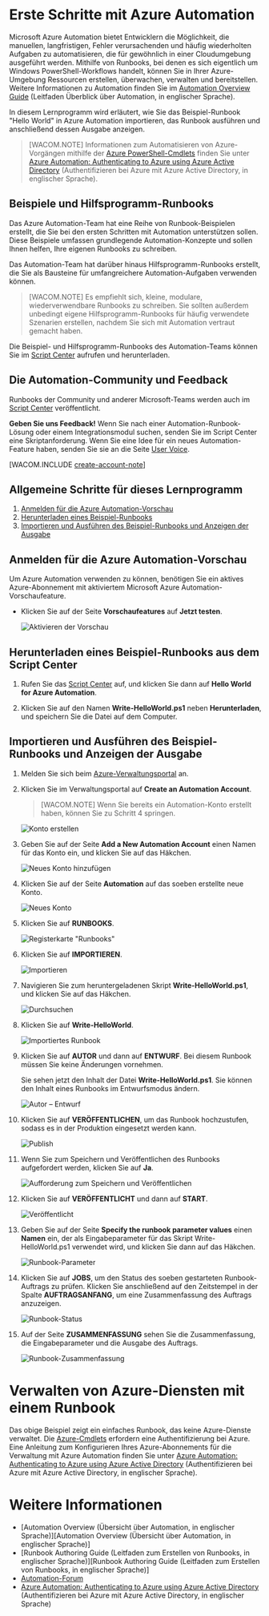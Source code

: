 <properties linkid="automation-create-runbook-from-samples" urlDisplayName="Get Started with Azure Automation" pageTitle="Get Started with Azure Automation" metaKeywords="" description="Learn how to import and run an automation job in Azure." metaCanonical="" services="automation" documentationCenter="" title="Get Started with Azure Automation" authors="bwren" solutions="" manager="stevenka" editor="" />

<tags ms.service="automation" ms.workload="tbd" ms.tgt_pltfrm="na" ms.devlang="na" ms.topic="article" ms.date="01/01/1900" ms.author="bwren" />

# Erste Schritte mit Azure Automation

Microsoft Azure Automation bietet Entwicklern die Möglichkeit, die manuellen, langfristigen, Fehler verursachenden und häufig wiederholten Aufgaben zu automatisieren, die für gewöhnlich in einer Cloudumgebung ausgeführt werden. Mithilfe von Runbooks, bei denen es sich eigentlich um Windows PowerShell-Workflows handelt, können Sie in Ihrer Azure-Umgebung Ressourcen erstellen, überwachen, verwalten und bereitstellen. Weitere Informationen zu Automation finden Sie im [Automation Overview Guide][Automation Overview Guide] (Leitfaden Überblick über Automation, in englischer Sprache).

In diesem Lernprogramm wird erläutert, wie Sie das Beispiel-Runbook "Hello World" in Azure Automation importieren, das Runbook ausführen und anschließend dessen Ausgabe anzeigen.

> [WACOM.NOTE] Informationen zum Automatisieren von Azure-Vorgängen mithilfe der [Azure PowerShell-Cmdlets][Azure PowerShell-Cmdlets] finden Sie unter [Azure Automation: Authenticating to Azure using Azure Active Directory][Azure Automation: Authenticating to Azure using Azure Active Directory] (Authentifizieren bei Azure mit Azure Active Directory, in englischer Sprache).

## Beispiele und Hilfsprogramm-Runbooks

Das Azure Automation-Team hat eine Reihe von Runbook-Beispielen erstellt, die Sie bei den ersten Schritten mit Automation unterstützen sollen. Diese Beispiele umfassen grundlegende Automation-Konzepte und sollen Ihnen helfen, Ihre eigenen Runbooks zu schreiben.

Das Automation-Team hat darüber hinaus Hilfsprogramm-Runbooks erstellt, die Sie als Bausteine für umfangreichere Automation-Aufgaben verwenden können.

> [WACOM.NOTE] Es empfiehlt sich, kleine, modulare, wiederverwendbare Runbooks zu schreiben. Sie sollten außerdem unbedingt eigene Hilfsprogramm-Runbooks für häufig verwendete Szenarien erstellen, nachdem Sie sich mit Automation vertraut gemacht haben.

Die Beispiel- und Hilfsprogramm-Runbooks des Automation-Teams können Sie im [Script Center][Script Center] aufrufen und herunterladen.

## Die Automation-Community und Feedback

Runbooks der Community und anderer Microsoft-Teams werden auch im [Script Center][1] veröffentlicht.

**Geben Sie uns Feedback!** Wenn Sie nach einer Automation-Runbook-Lösung oder einem Integrationsmodul suchen, senden Sie im Script Center eine Skriptanforderung. Wenn Sie eine Idee für ein neues Automation-Feature haben, senden Sie sie an die Seite [User Voice][User Voice].

[WACOM.INCLUDE [create-account-note](../includes/create-account-note.md)]

## Allgemeine Schritte für dieses Lernprogramm

1.  [Anmelden für die Azure Automation-Vorschau][Anmelden für die Azure Automation-Vorschau]
2.  [Herunterladen eines Beispiel-Runbooks][Herunterladen eines Beispiel-Runbooks]
3.  [Importieren und Ausführen des Beispiel-Runbooks und Anzeigen der Ausgabe][Importieren und Ausführen des Beispiel-Runbooks und Anzeigen der Ausgabe]

## <a name="preview"></a>Anmelden für die Azure Automation-Vorschau

Um Azure Automation verwenden zu können, benötigen Sie ein aktives Azure-Abonnement mit aktiviertem Microsoft Azure Automation-Vorschaufeature.

-   Klicken Sie auf der Seite **Vorschaufeatures** auf **Jetzt testen**.

    ![Aktivieren der Vorschau][Aktivieren der Vorschau]

## <a name="download-sample"></a>Herunterladen eines Beispiel-Runbooks aus dem Script Center

1.  Rufen Sie das [Script Center][Script Center] auf, und klicken Sie dann auf **Hello World for Azure Automation**.

2.  Klicken Sie auf den Namen **Write-HelloWorld.ps1** neben **Herunterladen**, und speichern Sie die Datei auf dem Computer.

## <a name="import-sample"></a>Importieren und Ausführen des Beispiel-Runbooks und Anzeigen der Ausgabe

1.  Melden Sie sich beim [Azure-Verwaltungsportal][Azure-Verwaltungsportal] an.

2.  Klicken Sie im Verwaltungsportal auf **Create an Automation Account**.

    > [WACOM.NOTE] Wenn Sie bereits ein Automation-Konto erstellt haben, können Sie zu Schritt 4 springen.

    ![Konto erstellen][Konto erstellen]

3.  Geben Sie auf der Seite **Add a New Automation Account** einen Namen für das Konto ein, und klicken Sie auf das Häkchen.

    ![Neues Konto hinzufügen][Neues Konto hinzufügen]

4.  Klicken Sie auf der Seite **Automation** auf das soeben erstellte neue Konto.

    ![Neues Konto][Neues Konto]

5.  Klicken Sie auf **RUNBOOKS**.

    ![Registerkarte "Runbooks"][Registerkarte "Runbooks"]

6.  Klicken Sie auf **IMPORTIEREN**.

    ![Importieren][Importieren]

7.  Navigieren Sie zum heruntergeladenen Skript **Write-HelloWorld.ps1**, und klicken Sie auf das Häkchen.

    ![Durchsuchen][Durchsuchen]

8.  Klicken Sie auf **Write-HelloWorld**.

    ![Importiertes Runbook][Importiertes Runbook]

9.  Klicken Sie auf **AUTOR** und dann auf **ENTWURF**. Bei diesem Runbook müssen Sie keine Änderungen vornehmen.

    Sie sehen jetzt den Inhalt der Datei **Write-HelloWorld.ps1**. Sie können den Inhalt eines Runbooks im Entwurfsmodus ändern.

    ![Autor – Entwurf][Autor – Entwurf]

10. Klicken Sie auf **VERÖFFENTLICHEN**, um das Runbook hochzustufen, sodass es in der Produktion eingesetzt werden kann.

    ![Publish][Publish]

11. Wenn Sie zum Speichern und Veröffentlichen des Runbooks aufgefordert werden, klicken Sie auf **Ja**.

    ![Aufforderung zum Speichern und Veröffentlichen][Aufforderung zum Speichern und Veröffentlichen]

12. Klicken Sie auf **VERÖFFENTLICHT** und dann auf **START**.

    ![Veröffentlicht][Veröffentlicht]

13. Geben Sie auf der Seite **Specify the runbook parameter values** einen **Namen** ein, der als Eingabeparameter für das Skript Write-HelloWorld.ps1 verwendet wird, und klicken Sie dann auf das Häkchen.

    ![Runbook-Parameter][Runbook-Parameter]

14. Klicken Sie auf **JOBS**, um den Status des soeben gestarteten Runbook-Auftrags zu prüfen. Klicken Sie anschließend auf den Zeitstempel in der Spalte **AUFTRAGSANFANG**, um eine Zusammenfassung des Auftrags anzuzeigen.

    ![Runbook-Status][Runbook-Status]

15. Auf der Seite **ZUSAMMENFASSUNG** sehen Sie die Zusammenfassung, die Eingabeparameter und die Ausgabe des Auftrags.

    ![Runbook-Zusammenfassung][Runbook-Zusammenfassung]

# Verwalten von Azure-Diensten mit einem Runbook

Das obige Beispiel zeigt ein einfaches Runbook, das keine Azure-Dienste verwaltet. Die [Azure-Cmdlets][Azure PowerShell-Cmdlets] erfordern eine Authentifizierung bei Azure. Eine Anleitung zum Konfigurieren Ihres Azure-Abonnements für die Verwaltung mit Azure Automation finden Sie unter [Azure Automation: Authenticating to Azure using Azure Active Directory][Azure Automation: Authenticating to Azure using Azure Active Directory] (Authentifizieren bei Azure mit Azure Active Directory, in englischer Sprache).

# Weitere Informationen

-   [Automation Overview (Übersicht über Automation, in englischer Sprache)][Automation Overview (Übersicht über Automation, in englischer Sprache)]
-   [Runbook Authoring Guide (Leitfaden zum Erstellen von Runbooks, in englischer Sprache)][Runbook Authoring Guide (Leitfaden zum Erstellen von Runbooks, in englischer Sprache)]
-   [Automation-Forum][Automation-Forum]
-   [Azure Automation: Authenticating to Azure using Azure Active Directory][Azure Automation: Authenticating to Azure using Azure Active Directory] (Authentifizieren bei Azure mit Azure Active Directory, in englischer Sprache)

  [Automation Overview Guide]: http://go.microsoft.com/fwlink/p/?LinkId=392861
  [Azure PowerShell-Cmdlets]: http://msdn.microsoft.com/de-de/library/jj156055.aspx
  [Azure Automation: Authenticating to Azure using Azure Active Directory]: http://azure.microsoft.com/blog/2014/08/27/azure-automation-authenticating-to-azure-using-azure-active-directory/
  [Script Center]: http://go.microsoft.com/fwlink/p/?LinkId=393029
  [1]: http://go.microsoft.com/fwlink/?LinkID=391681
  [User Voice]: http://feedback.windowsazure.com/forums/34192--general-feedback
  [create-account-note]: ../includes/create-account-note.md
  [Anmelden für die Azure Automation-Vorschau]: #preview
  [Herunterladen eines Beispiel-Runbooks]: #download-sample
  [Importieren und Ausführen des Beispiel-Runbooks und Anzeigen der Ausgabe]: #import-sample
  [Aktivieren der Vorschau]: ./media/automation/automation_00_EnablePreview.png
  [Azure-Verwaltungsportal]: http://manage.windowsazure.com
  [Konto erstellen]: ./media/automation/automation_01_CreateAccount.png
  [Neues Konto hinzufügen]: ./media/automation/automation_02_addnewautoacct.png
  [Neues Konto]: ./media/automation/automation_03_NewAutoAcct.png
  [Registerkarte "Runbooks"]: ./media/automation/automation_04_RunbooksTab.png
  [Importieren]: ./media/automation/automation_05_Import.png
  [Durchsuchen]: ./media/automation/automation_06_Browse.png
  [Importiertes Runbook]: ./media/automation/automation_07_ImportedRunbook.png
  [Autor – Entwurf]: ./media/automation/automation_08_AuthorDraft.png
  [Publish]: ./media/automation/automation_085_Publish.png
  [Aufforderung zum Speichern und Veröffentlichen]: ./media/automation/automation_09_SavePubPrompt.png
  [Veröffentlicht]: ./media/automation/automation_10_PublishStart.png
  [Runbook-Parameter]: ./media/automation/automation_11_RunbookParams.png
  [Runbook-Status]: ./media/automation/automation_12_RunbookStatus.png
  [Runbook-Zusammenfassung]: ./media/automation/automation_13_RunbookSummary_callouts.png
  [Automation-Forum]: http://go.microsoft.com/fwlink/p/?LinkId=390561
